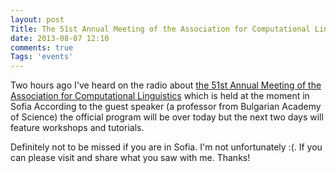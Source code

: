 ```yaml
---
layout: post
Title: The 51st Annual Meeting of the Association for Computational Linguistics
date: 2013-08-07 12:10
comments: true
Tags: 'events'
---
```


Two hours ago I've heard on the radio about
[the 51st Annual Meeting of the Association for Computational Linguistics](http://acl2013.org/site/)
which is held at the moment in Sofia
According to the guest speaker (a professor from Bulgarian Academy of Science) the official
program will be over today but the next two days will feature workshops and tutorials.

Definitely not to be missed if you are in Sofia. I'm not unfortunately :(.
If you can please visit and share what you saw with me. Thanks!

